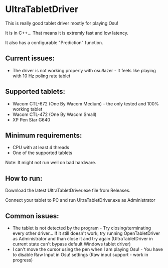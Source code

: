# UltraTabletDriver
This is really good tablet driver mostly for playing Osu!

It is in C++... That means it is extremly fast and low latency.

It also has a configurable "Prediction" function.

## Current issues:
- The driver is not working properly with osu!lazer - It feels like playing with 10 Hz poling rate tablet

## Supported tablets:
- Wacom CTL-672 (One By Wacom Medium) - the only tested and 100% working tablet
- Wacom CTL-472 (One By Wacom Small)
- XP Pen Star G640

## Minimum requirements:
- CPU with at least 4 threads
- One of the supported tablets

Note: It might not run well on bad hardware.

## How to run:
Download the latest UltraTabletDriver.exe file from Releases.

Connect your tablet to PC and run UltraTabletDriver.exe as Administrator

## Common issues:
- The tablet is not detected by the program - Try closing/terminating every other driver... If it still doesn't work, try running OpenTabletDriver as Administrator and than close it and try again (UltraTabletDriver in current state can't bypass default Windows tablet driver)
- I can't move the cursor using the pen when I am playing Osu! - You have to disable Raw Input in Osu! settings (Raw input support - work in progress)
